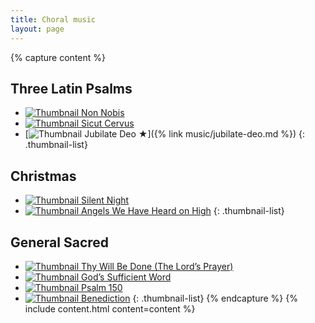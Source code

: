 ```yaml
---
title: Choral music
layout: page
---
```


{% capture content %}
## Three Latin Psalms

* [![Thumbnail](https://placekitten.com/100/100) Non Nobis](#)
* [![Thumbnail](https://placekitten.com/100/100) Sicut Cervus](#)
* [![Thumbnail](https://placekitten.com/100/100) Jubilate Deo &#9733;]({% link music/jubilate-deo.md %})
{: .thumbnail-list}

## Christmas

* [![Thumbnail](https://placekitten.com/100/100) Silent Night](#)
* [![Thumbnail](https://placekitten.com/100/100) Angels We Have Heard on High](#)
{: .thumbnail-list}

## General Sacred

* [![Thumbnail](https://placekitten.com/100/100) Thy Will Be Done (The Lord’s Prayer)](#)
* [![Thumbnail](https://placekitten.com/100/100) God’s Sufficient Word](#)
* [![Thumbnail](https://placekitten.com/100/100) Psalm 150](#)
* [![Thumbnail](https://placekitten.com/100/100) Benediction](#)
{: .thumbnail-list}
{% endcapture %}
{% include content.html content=content %}